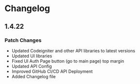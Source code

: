 # Changelog

## 1.4.22

### Patch Changes

-   Updated Codeigniter and other API libraries to latest versions
-   Updated UI libraries
-   Fixed UI Auth Page button (go to main page) top margin
-   Updated API Config
-   Improved GitHub CI/CD API Deployment
-   Added Changelog file
